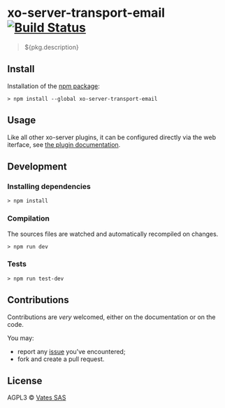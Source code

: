 # xo-server-transport-email [![Build Status](https://travis-ci.org/vatesfr/xo-server-transport-email.png?branch=master)](https://travis-ci.org/vatesfr/xo-server-transport-email)

> ${pkg.description}

## Install

Installation of the [npm package](https://npmjs.org/package/xo-server-transport-email):

```
> npm install --global xo-server-transport-email
```

## Usage

Like all other xo-server plugins, it can be configured directly via
the web iterface, see [the plugin documentation](https://xen-orchestra.com/docs/plugins.html).

## Development

### Installing dependencies

```
> npm install
```

### Compilation

The sources files are watched and automatically recompiled on changes.

```
> npm run dev
```

### Tests

```
> npm run test-dev
```

## Contributions

Contributions are *very* welcomed, either on the documentation or on
the code.

You may:

- report any [issue](https://google.com/vatesfr/xo-server-transport-email/issues)
  you've encountered;
- fork and create a pull request.

## License

AGPL3 © [Vates SAS](http://vates.fr)
